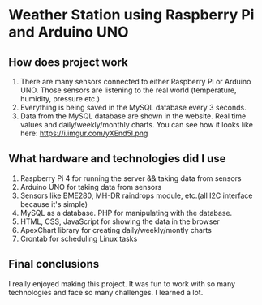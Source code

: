 # Weather Station using Raspberry Pi and Arduino UNO

<!-- 
## Table of Content
- [What the project does](#What-the-project-does)
- What hardware and technologies did I use
- Final conclusions
!-->

## How does project work
1. There are many sensors connected to either Raspberry Pi or Arduino UNO. Those sensors are listening to the real world (temperature, humidity, pressure etc.)
2. Everything is being saved in the MySQL database every 3 seconds.
4. Data from the MySQL database are shown in the website. Real time values and daily/weekly/monthly charts. You can see how it looks like here: https://i.imgur.com/yXEnd5l.png

## What hardware and technologies did I use
1. Raspberry Pi 4 for running the server && taking data from sensors 
2. Arduino UNO for taking data from sensors
3. Sensors like BME280, MH-DR raindrops module, etc.(all I2C interface because it's simple)
4. MySQL as a database. PHP for manipulating with the database.
5. HTML, CSS, JavaScript for showing the data in the browser
6. ApexChart library for creating daily/weekly/montly charts
7. Crontab for scheduling Linux tasks



## Final conclusions
I really enjoyed making this project. It was fun to work with so many technologies and face so many challenges. I learned a lot.

